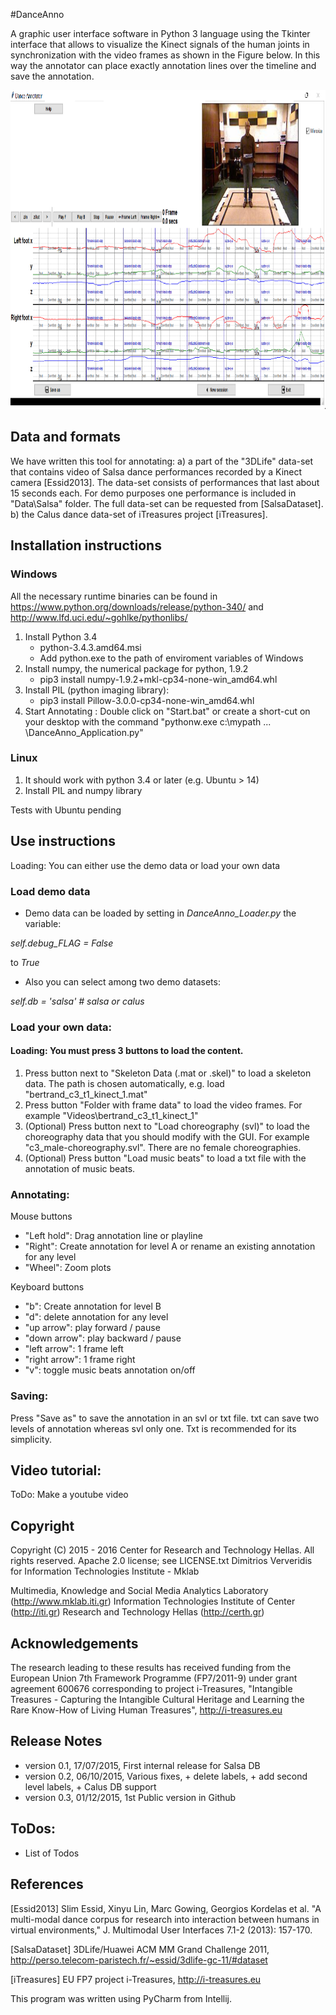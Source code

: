 #DanceAnno

A graphic user interface software in Python 3 language using the Tkinter interface that allows to visualize the Kinect signals of the human joints in synchronization with the video frames as shown in the Figure below. In this way the annotator can place exactly annotation lines over the timeline and save the annotation.

<img src="DanceAnnoScreenShot.png" width="920" height="510">

## Data and formats

We have written this tool for annotating:
a) a part of the "3DLife" data-set that contains video of Salsa dance performances recorded by a Kinect camera [Essid2013]. The data-set consists of performances that last about 15 seconds each. For demo purposes one performance is included in "Data\Salsa" folder. The full data-set can be requested from [SalsaDataset].
b) the Calus dance data-set of iTreasures project [iTreasures].

## Installation instructions

### Windows 

All the necessary runtime binaries can be found in https://www.python.org/downloads/release/python-340/ and http://www.lfd.uci.edu/~gohlke/pythonlibs/

1. Install Python 3.4 
	- python-3.4.3.amd64.msi
	- Add python.exe to the path of enviroment variables of Windows
2. Install numpy, the numerical package for python, 1.9.2 
	- pip3 install numpy-1.9.2+mkl-cp34-none-win_amd64.whl
3. Install PIL (python imaging library):
	- pip3 install Pillow-3.0.0-cp34-none-win_amd64.whl
4. Start Annotating : Double click on "Start.bat" or create a short-cut on your desktop with the command "pythonw.exe c:\mypath ... \DanceAnno_Application.py"
  
### Linux

1. It should work with python 3.4 or later (e.g. Ubuntu > 14)
2. Install PIL and numpy library

Tests with Ubuntu pending
	
## Use instructions

Loading: You can either use the demo data or load your own data

### Load demo data

- Demo data can be loaded by setting in *DanceAnno_Loader.py* the variable:

*self.debug_FLAG = False*   

to *True*

- Also you can select among two demo datasets:

*self.db = 'salsa' # salsa or calus*
	
### Load your own data: 
#### Loading: You must press 3 buttons to load the content.
1. Press button next to "Skeleton Data (.mat or .skel)" to load a skeleton data. The path is chosen automatically, e.g. load "bertrand_c3_t1_kinect_1.mat"    
2. Press button "Folder with frame data" to load the video frames. For example "Videos\bertrand_c3_t1_kinect_1"
3. (Optional) Press button next to "Load choreography (svl)" to load the choreography data that you should modify with the GUI. For example "c3_male-choreography.svl". There are no female choreographies.
4. (Optional) Press button "Load music beats" to load a txt file with the annotation of music beats.
			
### Annotating: 

Mouse buttons

- "Left hold": Drag annotation line or playline
- "Right": Create annotation for level A or rename an existing annotation for any level
- "Wheel": Zoom plots

Keyboard buttons

- "b": Create annotation for level B
- "d": delete annotation for any level
- "up arrow": play forward / pause
- "down arrow": play backward / pause
- "left arrow": 1 frame left
- "right arrow": 1 frame right
- "v": toggle music beats annotation on/off			
			
### Saving: 

Press "Save as" to save the annotation in an svl or txt file. txt can save two levels of annotation whereas svl only one.
Txt is recommended for its simplicity.

## Video tutorial: 

ToDo: Make a youtube video

## Copyright 

Copyright (C) 2015 - 2016 Center for Research and Technology Hellas. All rights reserved.
Apache 2.0 license; see LICENSE.txt
Dimitrios Ververidis for Information Technologies Institute - Mklab

Multimedia, Knowledge and Social Media Analytics Laboratory (http://www.mklab.iti.gr) 
Information Technologies Institute of Center (http://iti.gr) 
Research and Technology Hellas (http://certh.gr) 

## Acknowledgements		

The research leading to these results has received funding from the European Union 7th Framework Programme (FP7/2011-9) under grant agreement 600676 corresponding to project i-Treasures, "Intangible Treasures - Capturing the Intangible Cultural Heritage and Learning the Rare Know-How of Living Human Treasures", http://i-treasures.eu

## Release Notes

- version 0.1, 17/07/2015, First internal release for Salsa DB
- version 0.2, 06/10/2015, Various fixes, + delete labels, + add second level labels, + Calus DB support
- version 0.3, 01/12/2015, 1st Public version in Github

## ToDos:

- List of Todos 			
					
## References

[Essid2013] Slim Essid, Xinyu Lin, Marc Gowing, Georgios Kordelas et al. "A multi-modal dance corpus for research into interaction between humans in virtual environments," J. Multimodal User Interfaces 7.1-2 (2013): 157-170.

[SalsaDataset] 3DLife/Huawei ACM MM Grand Challenge 2011, http://perso.telecom-paristech.fr/~essid/3dlife-gc-11/#dataset	
		
[iTreasures] EU FP7 project i-Treasures, http://i-treasures.eu 		


This program was written using PyCharm from Intellij. 